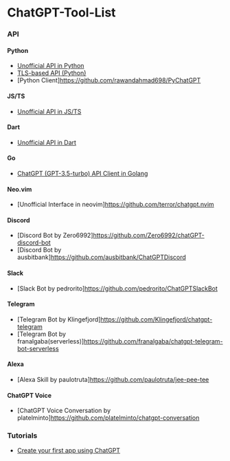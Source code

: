 # ChatGPT-Tool-List

### API

#### Python

- [Unofficial API in Python](https://github.com/acheong08/ChatGPT)
- [TLS-based API (Python)](https://github.com/rawandahmad698/PyChatGPT)
- [Python Client]https://github.com/rawandahmad698/PyChatGPT

#### JS/TS

- [Unofficial API in JS/TS](https://github.com/transitive-bullshit/chatgpt-api)

#### Dart

- [Unofficial API in Dart](https://github.com/MisterJimson/chatgpt_api_dart)

#### Go

- [ChatGPT (GPT-3.5-turbo) API Client in Golang](https://github.com/AlmazDelDiablo/gpt3-5-turbo-go)

#### Neo.vim

- [Unofficial Interface in neovim]https://github.com/terror/chatgpt.nvim

#### Discord

- [Discord Bot by Zero6992]https://github.com/Zero6992/chatGPT-discord-bot
- [Discord Bot by ausbitbank]https://github.com/ausbitbank/ChatGPTDiscord

#### Slack

- [Slack Bot by pedrorito]https://github.com/pedrorito/ChatGPTSlackBot

#### Telegram

- [Telegram Bot by Klingefjord]https://github.com/Klingefjord/chatgpt-telegram
- [Telegram Bot by franalgaba(serverless)]https://github.com/franalgaba/chatgpt-telegram-bot-serverless

#### Alexa

- [Alexa Skill by paulotruta]https://github.com/paulotruta/jee-pee-tee

#### ChatGPT Voice

- [ChatGPT Voice Conversation by platelminto]https://github.com/platelminto/chatgpt-conversation

### Tutorials
- [Create your first app using ChatGPT](https://genez.io/blog/create-your-first-app-using-chatgpt/)
